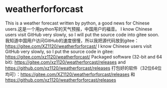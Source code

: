 # weatherforforcast
This is a weather forecast written by python, a good news for Chinese users.这是一个用python写的天气预报，中国用户的福音。
I know Chinese users visit GitHub very slowly, so I will put the source code into gitee soon.
我知道中国用户访问GitHub的速度很慢，所以我把源代码放到gitee：https://gitee.com/XZ1120/weatherforforcast/
I know Chinese users visit GitHub very slowly, so I put the source code in gitee: https://gitee.com/xz1120/weatherforcast/
Packaged software (32-bit and 64 bit): https://gitee.com/xz1120/weatherforcast/releases and https://github.com/xz1120/weatherforcast/releases
打包好的软件（32位64位均可）：https://gitee.com/XZ1120/weatherforforcast/releases 和 https://github.com/xz1120/weatherforforcast/releases
